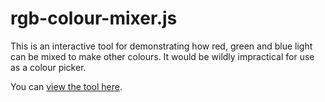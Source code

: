 rgb-colour-mixer.js
===================

This is an interactive tool for demonstrating how red, green and blue light
can be mixed to make other colours.  It would be wildly impractical for use
as a colour picker.

You can [view the tool here](https://grantm.github.io/rgb-colour-mixer/).
